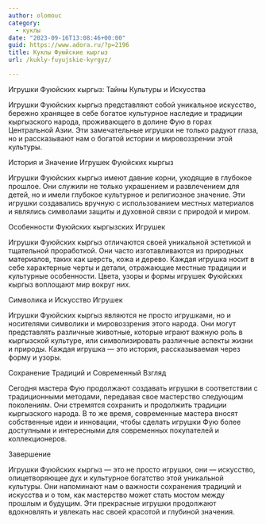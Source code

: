 ```yaml
---
author: olomouc
category:
  - куклы
date: "2023-09-16T13:08:46+00:00"
guid: https://www.adora.ru/?p=2196
title: Куклы Фуюйские кыргыз
url: /kukly-fuyujskie-kyrgyz/

---
```

Игрушки Фуюйских кыргыз: Тайны Культуры и Искусства

Игрушки Фуюйских кыргыз представляют собой уникальное искусство, бережно хранящее в себе богатое культурное наследие и традиции кыргызского народа, проживающего в долине Фую в горах Центральной Азии. Эти замечательные игрушки не только радуют глаза, но и рассказывают нам о богатой истории и мировоззрении этой культуры.

История и Значение Игрушек Фуюйских кыргыз

Игрушки Фуюйских кыргыз имеют давние корни, уходящие в глубокое прошлое. Они служили не только украшением и развлечением для детей, но и имели глубокое культурное и религиозное значение. Эти игрушки создавались вручную с использованием местных материалов и являлись символами защиты и духовной связи с природой и миром.

Особенности Фуюйских кыргызских Игрушек

Игрушки Фуюйских кыргыз отличаются своей уникальной эстетикой и тщательной проработкой. Они часто изготавливаются из природных материалов, таких как шерсть, кожа и дерево. Каждая игрушка носит в себе характерные черты и детали, отражающие местные традиции и культурные особенности. Цвета, узоры и формы игрушек Фуюйских кыргыз воплощают мир вокруг них.

Символика и Искусство Игрушек

Игрушки Фуюйских кыргыз являются не просто игрушками, но и носителями символики и мировоззрения этого народа. Они могут представлять различные животные, которые играют важную роль в кыргызской культуре, или символизировать различные аспекты жизни и природы. Каждая игрушка — это история, рассказываемая через форму и узоры.

Сохранение Традиций и Современный Взгляд

Сегодня мастера Фую продолжают создавать игрушки в соответствии с традиционными методами, передавая свое мастерство следующим поколениям. Они стремятся сохранить и продолжить традиции кыргызского народа. В то же время, современные мастера вносят собственные идеи и инновации, чтобы сделать игрушки Фую более доступными и интересными для современных покупателей и коллекционеров.

Завершение

Игрушки Фуюйских кыргыз — это не просто игрушки, они — искусство, олицетворяющее дух и культурное богатство этой уникальной культуры. Они напоминают нам о важности сохранения традиций и искусства и о том, как мастерство может стать мостом между прошлым и будущим. Эти прекрасные игрушки продолжают вдохновлять и увлекать нас своей красотой и глубиной значения.
